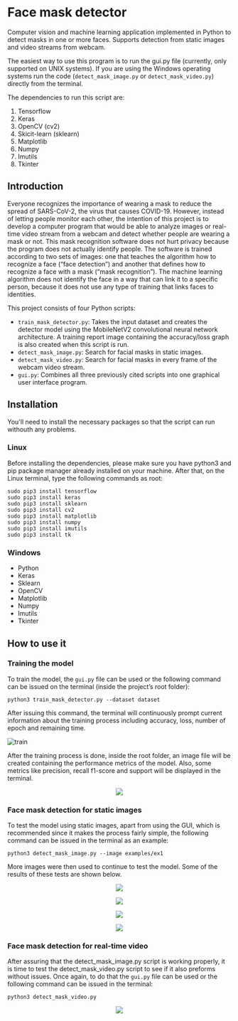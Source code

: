 # Face mask detector

Computer vision and machine learning application implemented in Python to detect masks in one or more faces.
Supports detection from static images and video streams from webcam.

The easiest way to use this program is to run the gui.py file (currently, only supported on UNIX systems). If you are using the Windows operating systems run the code (`detect_mask_image.py` or `detect_mask_video.py`) directly from the terminal.

The dependencies to run this script are:

  1) Tensorflow
  2) Keras
  3) OpenCV (cv2)
  4) Skicit-learn (sklearn)
  5) Matplotlib
  6) Numpy
  7) Imutils
  8) Tkinter
  
## Introduction

Everyone recognizes the importance of wearing a mask to reduce the spread of SARS-CoV-2, the virus that causes COVID-19. However, instead of letting people
monitor each other, the intention of this project is to develop a computer program that would be able to analyze images or real-time video stream from a webcam and detect whether people are wearing a mask or not.
This mask recognition software does not hurt privacy because the program does not actually identify people. The software is trained according to two sets of images: one that teaches the algorithm how to recognize a face (“face detection”) and another that
defines how to recognize a face with a mask (“mask recognition”). The machine learning algorithm does not identify the face in a way that can link it to a specific person, because it does not use any type of training that links faces to identities.

This project consists of four Python scripts:
- `train_mask_detector.py`: Takes the input dataset and creates the detector model using the MobileNetV2 convolutional neural network architecture. A training report image containing the accuracy/loss graph is also created when this script is run.
- `detect_mask_image.py`: Search for facial masks in static images.
- `detect_mask_video.py`: Search for facial masks in every frame of the webcam video stream.
- `gui.py`: Combines all three previously cited scripts into one graphical user interface program.

## Installation

You'll need to install the necessary packages so that the script can run withouth any problems.

### Linux

Before installing the dependencies, please make sure you have python3 and pip package manager already installed on your machine. After that, on the Linux terminal, type the following commands as root:
```
sudo pip3 install tensorflow
sudo pip3 install keras
sudo pip3 install sklearn
sudo pip3 install cv2
sudo pip3 install matplotlib
sudo pip3 install numpy
sudo pip3 install imutils
sudo pip3 install tk

```

### Windows

- Python
- Keras
- Sklearn
- OpenCV
- Matplotlib
- Numpy
- Imutils
- Tkinter

## How to use it

### Training the model

To train the model, the `gui.py` file can be used or the following command can be issued on the terminal (inside the project’s root folder):

`python3 train_mask_detector.py --dataset dataset`

After issuing this command, the terminal will continuously prompt current information about the training process including accuracy, loss, number of epoch and
remaining time.

![train](https://user-images.githubusercontent.com/61552222/134815701-8dcf7de2-e064-49e6-8051-77a6127101e7.png)

After the training process is done, inside the root folder, an image file will be created containing the performance metrics of the model. Also, some metrics like precision, recall f1-score and support will be displayed in the terminal.

<p align="center">
  <img src="https://user-images.githubusercontent.com/61552222/134815737-239fcf18-df6f-4498-8495-8ffa574aa492.png" />
</p>

### Face mask detection for static images

To test the model using static images, apart from using the GUI, which is recommended since it makes the process fairly simple, the following command can be
issued in the terminal as an example:

`python3 detect_mask_image.py --image examples/ex1`

More images were then used to continue to test the model. Some of the results of these tests are shown below.

<p align="center">
  <img src="https://user-images.githubusercontent.com/61552222/134815850-9493c9f7-354b-4e9e-9740-ccd988ed5725.png" />  
</p>

<p align="center">
  <img src="https://user-images.githubusercontent.com/61552222/134815851-f4a3c1c9-abed-4512-973e-c8ee2999b04d.png" />
</p>

<p align="center">
  <img src="https://user-images.githubusercontent.com/61552222/134815853-321e27b7-6daa-4a3c-a72f-a9354374be95.png" />
</p>

<p align="center">
  <img src="https://user-images.githubusercontent.com/61552222/134815856-19935b8f-967b-4a4d-815e-6e5118e39a80.png" />
</p>

### Face mask detection for real-time video 

After assuring that the detect_mask_image.py script is working properly, it is time to test the detect_mask_video.py script to see if it also preforms without issues. Once again, to do that the `gui.py` file can be used or the following command can be issued in the terminal:

`python3 detect_mask_video.py`

<p align="center">
 <img src= https://user-images.githubusercontent.com/61552222/134815890-2d36ea22-045f-48ff-b166-33a99026dbf2.png />
</p>

